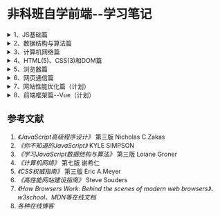 # 非科班自学前端--学习笔记
<details>
<summary>1、JS基础篇</summary>
  
1.1 [对象的创建和继承](https://github.com/IamHuadong/blogs/issues/1)  
1.2 [对象的浅拷贝和深拷贝](https://github.com/IamHuadong/blogs/issues/2)  
1.3 [new的过程——手写new](https://github.com/IamHuadong/blogs/issues/3)  
1.4 [对闭包的理解（垃圾回收机制）与应用（防抖、节流）](https://github.com/IamHuadong/blogs/issues/8)   
1.5 [js的异步回调、Promise及其手写](https://github.com/IamHuadong/blogs/issues/9)  
1.6 [this的指向及其4种绑定规则 ](https://github.com/IamHuadong/blogs/issues/10)  
</details>
<details>
<summary>2、数据结构与算法篇</summary>
  
2.1 [栈和队列——2个栈实现队列](https://github.com/IamHuadong/blogs/issues/4)  
2.2 [链表——js实现链表类及其方法](https://github.com/IamHuadong/blogs/issues/5)  
2.3 排序算法——[冒泡排序](https://github.com/IamHuadong/blogs/issues/6) | [归并排序](https://github.com/IamHuadong/blogs/issues/11) | [快速排序](https://github.com/IamHuadong/blogs/issues/7)  
2.4 [二叉树、堆的一些概念](https://github.com/IamHuadong/blogs/issues/12)  
2.5 [二叉树类的创建及前、中、后续遍历](https://github.com/IamHuadong/blogs/issues/13)  
</details>
<details>
<summary>3、计算机网络篇</summary>
  
3.1 [计算机网络的体系结构及其各层的作用](https://github.com/IamHuadong/blogs/issues/14)  
3.2 [网络层要点](https://github.com/IamHuadong/blogs/issues/15)  
3.3 [运输层要点](https://github.com/IamHuadong/blogs/issues/16)  
3.4 [应用层要点](https://github.com/IamHuadong/blogs/issues/17)  
3.5 [应用层协议——HTTP/1.0、1.1及2.0](https://github.com/IamHuadong/blogs/issues/18)  
3.6 [密码体制及应用——HTTPS](https://github.com/IamHuadong/blogs/issues/19)  
</details>
<details>
<summary>4、HTML(5)、CSS(3)和DOM篇</summary>
  
4.1 [HTML元素类型+CSS样式关联方式](https://github.com/IamHuadong/blogs/issues/20)  
4.2 [选择器及样式优先级](https://github.com/IamHuadong/blogs/issues/21)  
4.3 [文本行、浮动和定位](https://github.com/IamHuadong/blogs/issues/22)  
4.4 [display: none, visibility: hidden 和 opacity: 0](https://github.com/IamHuadong/blogs/issues/23)  
4.5 [HTML5新特性](https://github.com/IamHuadong/blogs/issues/24)  
4.6 [CSS新特性](https://github.com/IamHuadong/blogs/issues/25)  
4.7 [DOM事件](https://github.com/IamHuadong/blogs/issues/26)  
</details>
<details>
<summary>5、浏览器篇</summary>

5.1 [浏览器的组成](https://github.com/IamHuadong/blogs/issues/27)  
5.2 [渲染引擎——重排、重绘](https://github.com/IamHuadong/blogs/issues/28)  
5.3 [JS引擎——事件循环Event Loop](https://github.com/IamHuadong/blogs/issues/29)  
5.4 [数据存储——Cookie、sessionStorage和localStorage](https://github.com/IamHuadong/blogs/issues/30)  
5.5 [浏览器内存——内存泄漏](https://github.com/IamHuadong/blogs/issues/31)  
</details>
<details>
<summary>6、网页通信篇</summary>
  
6.1 [Ajax原理](https://github.com/IamHuadong/blogs/issues/32)  
6.2 [同源策略及跨域](https://github.com/IamHuadong/blogs/issues/33)  
6.3 [服务端推送Comet——长轮询、短轮询和http流](https://github.com/IamHuadong/blogs/issues/34)  
6.4 [SSE和Web Sockets](https://github.com/IamHuadong/blogs/issues/35)  
6.5 [用户身份识别——session和token](https://github.com/IamHuadong/blogs/issues/36)  
6.6 [Web安全防范——CSRF与XSS](https://github.com/IamHuadong/blogs/issues/37)  
</details>
<details>
<summary>7、网站性能优化篇（计划）</summary>
   
</details>
<details>
<summary>8、前端框架篇--Vue（计划）</summary>
   
</details>

## 参考文献
1. *《JavaScript高级程序设计》* 第三版 Nicholas C.Zakas  
2. *《你不知道的JavaScript》* KYLE SIMPSON  
3. *《学习JavaScript数据结构与算法》* 第三版 Loiane Groner   
4. *《计算机网络》* 第七版 谢希仁  
5. *《CSS权威指南》* 第三版 Eric A.Meyer  
6. *《高性能网站建设指南》* Steve Souders  
7. *《How Browsers Work: Behind the scenes of modern web browsers》、w3school、MDN等在线文档*  
8. *各种在线博客*
